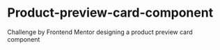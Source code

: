 # Product-preview-card-component
Challenge by Frontend Mentor designing a product preview card component
